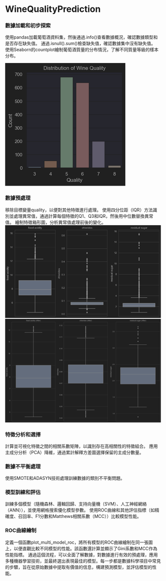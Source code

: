 # WineQualityPrediction

### 數據加載和初步探索
使用pandas加載葡萄酒資料集，然後通過.info()查看數據概況，確認數據類型和是否存在缺失值。
通過.isnull().sum()檢查缺失值，確認數據集中沒有缺失值。
使用Seaborn的countplot繪制葡萄酒質量的分布情況，了解不同質量等級的樣本分布。

![img.png](img.png)



### 數據預處理
移除目標變量quality，以便對其他特徵進行處理。
使用四分位距（IQR）方法識別並處理異常值，通過計算每個特徵的Q1、Q3和IQR，然後用中位數替換異常值。
繪制特徵箱形圖，分析異常值處理前後的變化。
![img_1.png](img_1.png)
![img_2.png](img_2.png)

### 特徵分析和選擇
計算並可視化特徵之間的相關系數矩陣，以識別存在高相關性的特徵組合。
應用主成分分析（PCA）降維，通過累計解釋方差圖選擇保留的主成分數量。

### 數據不平衡處理
使用SMOTE和ADASYN技術處理訓練數據的類別不平衡問題。

### 模型訓練和評估
訓練多個模型（隨機森林、邏輯回歸、支持向量機（SVM）、人工神經網絡（ANN）），並使用網格搜索優化模型參數。
使用ROC曲線和其他評估指標（如精確度、召回率、F1分數和Matthews相關系數（MCC））比較模型性能。

### ROC曲線繪制
定義一個函數plot_multi_model_roc，將所有模型的ROC曲線繪制在同一張圖上，以便直觀比較不同模型的性能。該函數還計算並顯示了Gini系數和MCC作為性能指標。
通過這個流程，可以全面了解數據，對數據進行有效的預處理，應用多種機器學習技術，並最終選出表現最佳的模型。每一步都是數據科學項目中常見的步驟，旨在從原始數據中提取有價值的信息，構建預測模型，並評估模型的性能。





